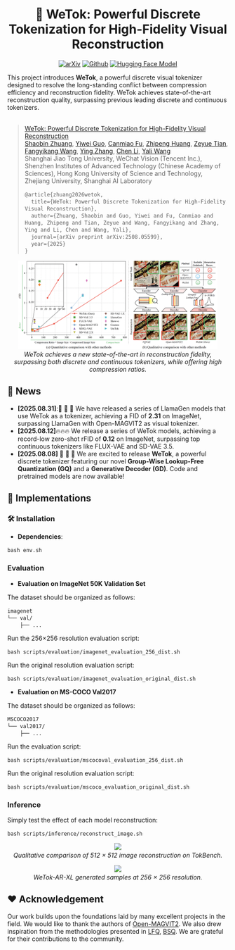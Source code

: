 <div align="center">
<h1>🚀 WeTok: Powerful Discrete Tokenization for High-Fidelity Visual Reconstruction</h1>

[![arXiv](https://img.shields.io/badge/arXiv-2508.05599-b31b1b.svg)](https://arxiv.org/abs/2508.05599)
[![Github](https://img.shields.io/badge/Github-WeTok-blue)](https://github.com/zhuangshaobin/WeTok)
[![Hugging Face Model](https://img.shields.io/badge/%F0%9F%A4%97%20Hugging%20Face-Models-yellow)](https://huggingface.co/GrayShine/WeTok)

</div>

This project introduces **WeTok**, a powerful discrete visual tokenizer designed to resolve the long-standing conflict between compression efficiency and reconstruction fidelity. WeTok achieves state-of-the-art reconstruction quality, surpassing previous leading discrete and continuous tokenizers. <br><br>

> <a href="https://github.com/zhuangshaobin/WeTok">WeTok: Powerful Discrete Tokenization for High-Fidelity Visual Reconstruction</a><br>
> [Shaobin Zhuang](https://scholar.google.com/citations?user=PGaDirMAAAAJ&hl=zh-CN&oi=ao), [Yiwei Guo](https://scholar.google.com/citations?user=HCAyeJIAAAAJ&hl=zh-CN&oi=ao), [Canmiao Fu](), [Zhipeng Huang](), [Zeyue Tian](https://scholar.google.com/citations?user=dghq4MQAAAAJ&hl=zh-CN&oi=ao), [Fangyikang Wang](https://scholar.google.com/citations?user=j80akcEAAAAJ&hl=zh-CN&oi=ao), [Ying Zhang](https://scholar.google.com/citations?user=R_psgxkAAAAJ&hl=zh-CN&oi=ao), [Chen Li](https://scholar.google.com/citations?hl=zh-CN&user=WDJL3gYAAAAJ), [Yali Wang](https://scholar.google.com/citations?hl=zh-CN&user=hD948dkAAAAJ)<br>
> Shanghai Jiao Tong University, WeChat Vision (Tencent Inc.), Shenzhen Institutes of Advanced Technology (Chinese Academy of Sciences), Hong Kong University of Science and Technology, Zhejiang University, Shanghai AI Laboratory<br>
> ```
> @article{zhuang2026wetok,
>   title={WeTok: Powerful Discrete Tokenization for High-Fidelity Visual Reconstruction},
>   author={Zhuang, Shaobin and Guo, Yiwei and Fu, Canmiao and Huang, Zhipeng and Tian, Zeyue and Wang, Fangyikang and Zhang, Ying and Li, Chen and Wang, Yali},
>   journal={arXiv preprint arXiv:2508.05599},
>   year={2025}
> }
> ```

<p align="center">
  <img src="./assets/teaser.png" width="90%">
  <br>
  <em>WeTok achieves a new state-of-the-art in reconstruction fidelity, surpassing both discrete and continuous tokenizers, while offering high compression ratios.</em>
</p>

## 📰 News
* **[2025.08.31]**:🚀 🚀 🚀 We have released a series of LlamaGen models that use WeTok as a tokenizer, achieving a FID of **2.31** on ImageNet, surpassing LlamaGen with Open-MAGVIT2 as visual tokenizer.
* **[2025.08.12]**:fire::fire::fire: We release a series of WeTok models, achieving a record-low zero-shot rFID of **0.12** on ImageNet, surpassing top continuous tokenizers like FLUX-VAE and SD-VAE 3.5.
* **[2025.08.08]** 🚀 🚀 🚀 We are excited to release **WeTok**, a powerful discrete tokenizer featuring our novel **Group-Wise Lookup-Free Quantization (GQ)** and a **Generative Decoder (GD)**. Code and pretrained models are now available!

## 📖 Implementations

### 🛠️ Installation
- **Dependencies**: 
```
bash env.sh
```

### Evaluation

- **Evaluation on ImageNet 50K Validation Set**

The dataset should be organized as follows:
```
imagenet
└── val/
    ├── ...
```

Run the 256×256 resolution evaluation script:
```
bash scripts/evaluation/imagenet_evaluation_256_dist.sh
```

Run the original resolution evaluation script:
```
bash scripts/evaluation/imagenet_evaluation_original_dist.sh
```

- **Evaluation on MS-COCO Val2017**

The dataset should be organized as follows:
```
MSCOCO2017
└── val2017/
    ├── ...
```

Run the evaluation script:
```
bash scripts/evaluation/mscocoval_evaluation_256_dist.sh
```

Run the original resolution evaluation script:
```
bash scripts/evaluation/mscoco_evaluation_original_dist.sh
```


### Inference

Simply test the effect of each model reconstruction:
```
bash scripts/inference/reconstruct_image.sh
```

<p align="center">
  <img src="./assets/compare.png" width="90%">
  <br>
  <em>Qualitative comparison of 512 × 512 image reconstruction on TokBench.</em>
</p>

<p align="center">
  <img src="./assets/gen.png" width="90%">
  <br>
  <em>WeTok-AR-XL generated samples at 256 × 256 resolution.</em>
</p>



## ❤️ Acknowledgement
Our work builds upon the foundations laid by many excellent projects in the field. We would like to thank the authors of [Open-MAGVIT2](https://arxiv.org/abs/2409.04410). We also drew inspiration from the methodologies presented in [LFQ](https://arxiv.org/abs/2310.05737), [BSQ](https://arxiv.org/abs/2406.07548). We are grateful for their contributions to the community.
